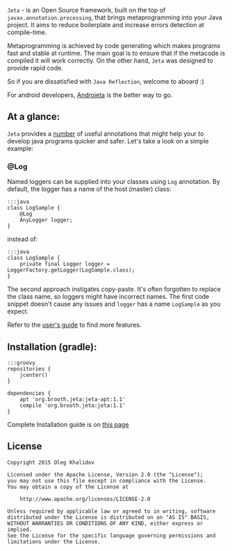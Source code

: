 `Jeta` - is an Open Source framework, built on the top of `javax.annotation.processing`, that brings metaprogramming into your Java project. It aims to reduce boilerplate and increase errors detection at compile-time.

Metaprogramming is achieved by code generating which makes programs fast and stable at runtime. The main goal is to ensure that if the metacode is compiled it will work correctly. On the other hand, `Jeta` was designed to provide rapid code.

So if you are dissatisfied with `Java Reflection`, welcome to aboard :)

<div class="alert alert-success" role="alert">
For android developers, <a href="/guide/androjeta/overview">Androjeta</a> is the better way to go.
</div>

At a glance:
--------
`Jeta` provides a [number](/guide) of useful annotations that might help your to develop java programs quicker and safer. Let's take a look on a simple example:

### @Log
Named loggers can be supplied into your classes using `Log` annotation. By default, the logger has a name of the host (master) class:

    :::java
    class LogSample {
        @Log
        AnyLogger logger;
    }

instead of:

    :::java
    class LogSample {
        private final Logger logger = LoggerFactory.getLogger(LogSample.class);
    }

The second approach instigates copy-paste. It's often forgotten to replace the class name, so loggers might have incorrect names. The first code snippet doesn't cause any issues and `logger` has a name `LogSample` as you expect.

Refer to the [user's guide](/guide) to find more features.

Installation (gradle):
----------------------

    :::groovy
    repositories {
        jcenter()
    }

    dependencies {
        apt 'org.brooth.jeta:jeta-apt:1.1'
        compile 'org.brooth.jeta:jeta:1.1'
    }

Complete Installation guide is on [this page](/guide/install)


License
-------

    Copyright 2015 Oleg Khalidov

    Licensed under the Apache License, Version 2.0 (the "License");
    you may not use this file except in compliance with the License.
    You may obtain a copy of the License at

        http://www.apache.org/licenses/LICENSE-2.0

    Unless required by applicable law or agreed to in writing, software
    distributed under the License is distributed on an "AS IS" BASIS,
    WITHOUT WARRANTIES OR CONDITIONS OF ANY KIND, either express or implied.
    See the License for the specific language governing permissions and
    limitations under the License.

